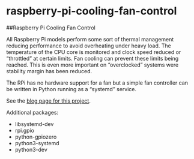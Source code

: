 # raspberry-pi-cooling-fan-control

##Raspberry Pi Cooling Fan Control

All Raspberry Pi models perform some sort of thermal management reducing performance to avoid overheating under heavy load. The temperature of the CPU core is monitored and clock speed reduced or “throttled” at certain limits. Fan cooling can prevent these limits being reached. This is even more important on “overclocked” systems were stability margin has been reduced. 

The RPi has no hardware support for a fan but a simple fan controller can be written in Python running as a “systemd” service.

See the [blog page for this project](https://hobbylad.wordpress.com/2021/07/24/raspberry-pi-cooling-fan-control/). 

Additional packages: 
* libsystemd-dev
* rpi.gpio
* python-gpiozero
* python3-systemd
* python3-dev
